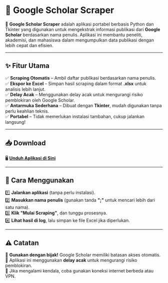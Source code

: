 # 📌 Google Scholar Scraper  

🚀 **Google Scholar Scraper** adalah aplikasi portabel berbasis Python dan Tkinter yang digunakan untuk mengekstrak informasi publikasi dari **Google Scholar** berdasarkan nama penulis. Aplikasi ini membantu peneliti, akademisi, dan mahasiswa dalam mengumpulkan data publikasi dengan lebih cepat dan efisien.  

---

## ✨ Fitur Utama  
✅ **Scraping Otomatis** – Ambil daftar publikasi berdasarkan nama penulis.  
✅ **Ekspor ke Excel** – Simpan hasil scraping dalam format **.xlsx** untuk analisis lebih lanjut.  
✅ **Delay Acak** – Menggunakan delay acak untuk mengurangi risiko pemblokiran oleh Google Scholar.  
✅ **Antarmuka Sederhana** – Dibuat dengan **Tkinter**, mudah digunakan tanpa perlu keahlian teknis.  
✅ **Portabel** – Tidak memerlukan instalasi tambahan, cukup jalankan langsung!  

---

## 📥 Download  
🖥 **[Unduh Aplikasi di Sini](https://github.com/zatailm/gss/releases)**  

---

## 📌 Cara Menggunakan  
1️⃣ **Jalankan aplikasi** (tanpa perlu instalasi).  
2️⃣ **Masukkan nama penulis** (gunakan tanda **";"** untuk mencari lebih dari satu nama).  
3️⃣ **Klik "Mulai Scraping"**, dan tunggu prosesnya.  
4️⃣ **Lihat hasil di log**, lalu simpan ke file Excel jika diperlukan.  

---

## ⚠️ Catatan  
🔹 **Gunakan dengan bijak!** Google Scholar memiliki batasan akses otomatis.  
🔹 Aplikasi ini menggunakan **delay acak** untuk mengurangi risiko pemblokiran.  
🔹 Jika mengalami kendala, coba gunakan koneksi internet berbeda atau VPN.  
